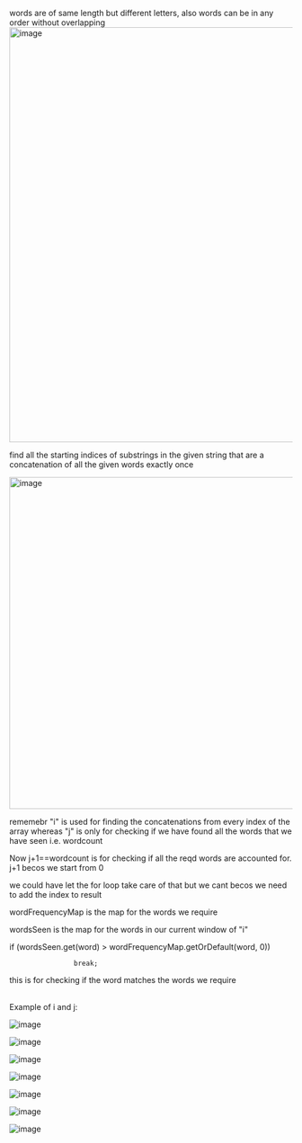 words are of same length but different letters, also words can be in any order without overlapping
<img width="739" alt="image" src="https://github.com/gregbg218/DSA/assets/72642906/7caa7b3a-a679-4be6-9260-4c2ec43bbb3f">

find all the starting indices of substrings in the given string that are a concatenation of all the given words exactly once

<img width="591" alt="image" src="https://github.com/gregbg218/DSA/assets/72642906/2735d51c-ec7a-423e-b3d6-c0efb1799d83">
 


rememebr "i" is used for finding the concatenations from every index of the array whereas "j" is only for
checking if we have found all the words that we have seen i.e. wordcount


Now j+1==wordcount is for checking if all the reqd words are accounted for.
j+1 becos we start from 0

we could have let the for loop take care of that but we cant becos we need to add the index to result


wordFrequencyMap is the map for the words we require

wordsSeen is the map for the words in our current window of "i"


if (wordsSeen.get(word) > wordFrequencyMap.getOrDefault(word, 0))

                    break;

                    
this is for checking if the word matches the words we require








<br>Example of i and j:</br>




![image](https://github.com/user-attachments/assets/1defc64c-14f3-4d04-81f8-250d835b7135)


![image](https://github.com/user-attachments/assets/66ef87f1-765d-4f8a-bf80-95fc9fd1fce0)



![image](https://github.com/user-attachments/assets/1d1afa67-035f-4765-933b-bf6ad0dba261)


![image](https://github.com/user-attachments/assets/b948409e-d6d3-47a1-aeab-11c85b12c532)


![image](https://github.com/user-attachments/assets/454dc365-6991-4296-9c28-a8634a9b57b9)

![image](https://github.com/user-attachments/assets/38778376-d455-4afd-b44d-1cc6b2c6d910)

![image](https://github.com/user-attachments/assets/86d670e4-f301-4c01-bc77-e8b90f20ae47)

